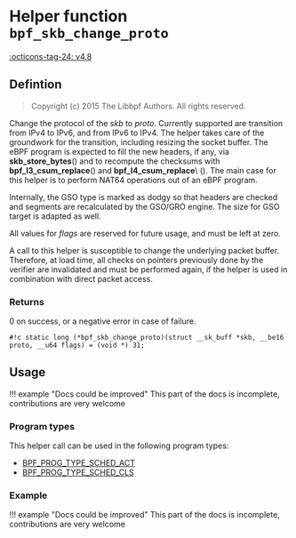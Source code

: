 # Helper function `bpf_skb_change_proto`

<!-- [FEATURE_TAG](bpf_skb_change_proto) -->
[:octicons-tag-24: v4.8](https://github.com/torvalds/linux/commit/6578171a7ff0c31dc73258f93da7407510abf085)
<!-- [/FEATURE_TAG] -->

## Defintion

> Copyright (c) 2015 The Libbpf Authors. All rights reserved.


<!-- [HELPER_FUNC_DEF] -->
Change the protocol of the _skb_ to _proto_. Currently supported are transition from IPv4 to IPv6, and from IPv6 to IPv4. The helper takes care of the groundwork for the transition, including resizing the socket buffer. The eBPF program is expected to fill the new headers, if any, via **skb_store_bytes**() and to recompute the checksums with **bpf_l3_csum_replace**() and **bpf_l4_csum_replace**\ (). The main case for this helper is to perform NAT64 operations out of an eBPF program.

Internally, the GSO type is marked as dodgy so that headers are checked and segments are recalculated by the GSO/GRO engine. The size for GSO target is adapted as well.

All values for _flags_ are reserved for future usage, and must be left at zero.

A call to this helper is susceptible to change the underlying packet buffer. Therefore, at load time, all checks on pointers previously done by the verifier are invalidated and must be performed again, if the helper is used in combination with direct packet access.

### Returns

0 on success, or a negative error in case of failure.

`#!c static long (*bpf_skb_change_proto)(struct __sk_buff *skb, __be16 proto, __u64 flags) = (void *) 31;`
<!-- [/HELPER_FUNC_DEF] -->

## Usage

!!! example "Docs could be improved"
    This part of the docs is incomplete, contributions are very welcome

### Program types

This helper call can be used in the following program types:

<!-- DO NOT EDIT MANUALLY -->
<!-- [HELPER_FUNC_PROG_REF] -->
 * [BPF_PROG_TYPE_SCHED_ACT](../program-type/BPF_PROG_TYPE_SCHED_ACT.md)
 * [BPF_PROG_TYPE_SCHED_CLS](../program-type/BPF_PROG_TYPE_SCHED_CLS.md)
<!-- [/HELPER_FUNC_PROG_REF] -->

### Example

!!! example "Docs could be improved"
    This part of the docs is incomplete, contributions are very welcome
